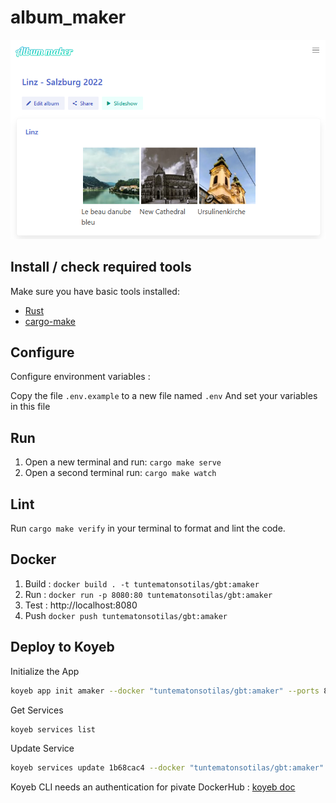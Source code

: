# album_maker

![Preview](public/preview.png)

## Install / check required tools

Make sure you have basic tools installed:

- [Rust](https://www.rust-lang.org)
- [cargo-make](https://sagiegurari.github.io/cargo-make/)

## Configure

Configure environment variables :

Copy the file `.env.example` to a new file named `.env` 
And set your variables in this file

## Run

1. Open a new terminal and run: `cargo make serve`
1. Open a second terminal run: `cargo make watch`

## Lint

Run `cargo make verify` in your terminal to format and lint the code.

## Docker

1. Build : `docker build . -t tuntematonsotilas/gbt:amaker`
1. Run : `docker run -p 8080:80 tuntematonsotilas/gbt:amaker`
1. Test : http://localhost:8080
1. Push `docker push tuntematonsotilas/gbt:amaker`

## Deploy to Koyeb 
Initialize the App
```sh
koyeb app init amaker --docker "tuntematonsotilas/gbt:amaker" --ports 80:http --routes /:80 --docker-private-registry-secret docker-hub-credentials
```
Get Services
```sh
koyeb services list
```
Update Service
```sh
koyeb services update 1b68cac4 --docker "tuntematonsotilas/gbt:amaker" --docker-private-registry-secret docker-hub-credentials
```

Koyeb CLI needs an authentication for pivate DockerHub : [koyeb doc](https://www.koyeb.com/docs/apps/private-container-registry-secrets#dockerhub)